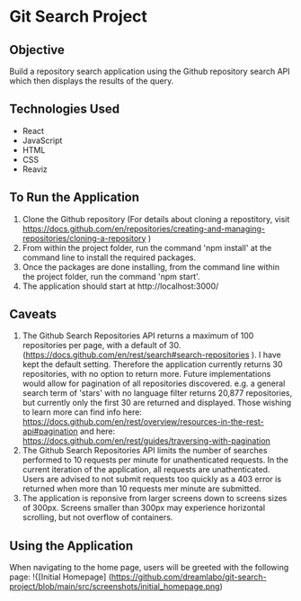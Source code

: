 # Git Search Project

## Objective
Build a repository search application using the Github repository search API which then displays the results of the query.
## Technologies Used
* React
* JavaScript
* HTML
* CSS
* Reaviz

## To Run the Application
1. Clone the Github repository
    (For details about cloning a repostitory, visit https://docs.github.com/en/repositories/creating-and-managing-repositories/cloning-a-repository )
2. From within the project folder, run the command 'npm install' at the command line to install the required packages.
3. Once the packages are done installing, from the command line within the project folder, run the command 'npm start'.
4. The application should start at http://localhost:3000/

## Caveats
1. The Github Search Repositories API returns a maximum of 100 repositories per page, with a default of 30. (https://docs.github.com/en/rest/search#search-repositories ). I have kept the default setting. Therefore the application currently returns 30 repositories, with no option to return more.  Future implementations would allow for pagination of all repositories discovered.  e.g. a general search term of 'stars' with no language filter returns 20,877 repositories, but currently only the first 30 are returned and displayed. Those wishing to learn more can find info here: https://docs.github.com/en/rest/overview/resources-in-the-rest-api#pagination and here: https://docs.github.com/en/rest/guides/traversing-with-pagination
2. The Github Search Repositories API limits the number of searches performed to 10 requests per minute for unathenticated requests. In the current iteration of the application, all requests are unathenticated. Users are advised to not submit requests too quickly as a 403 error is returned when more than 10 requests mer minute are submitted. 
3. The application is reponsive from larger screens down to screens sizes of 300px. Screens smaller than 300px may experience horizontal scrolling, but not overflow of containers.

## Using the Application
When navigating to the home page, users will be greeted with the following page:
!{[Initial Homepage] (https://github.com/dreamlabo/git-search-project/blob/main/src/screenshots/initial_homepage.png)
 
